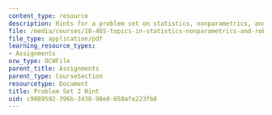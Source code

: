```yaml
---
content_type: resource
description: Hints for a problem set on statistics, nonparametrics, and robustness.
file: /media/courses/18-465-topics-in-statistics-nonparametrics-and-robustness-spring-2005/c9089592396b343898e0658afe223fb8_hintps2.pdf
file_type: application/pdf
learning_resource_types:
- Assignments
ocw_type: OCWFile
parent_title: Assignments
parent_type: CourseSection
resourcetype: Document
title: Problem Set 2 Hint
uid: c9089592-396b-3438-98e0-658afe223fb8
---
```

